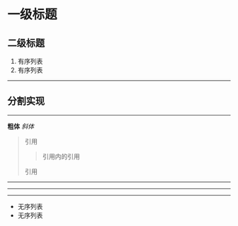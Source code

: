 # 一级标题
## 二级标题
1. 有序列表
2. 有序列表
----------
分割实现
----------
----------

**粗体**
*斜体*

>引用
>
>>引用内的引用
>
>引用
***
---
* * * 

- 无序列表
- 无序列表
